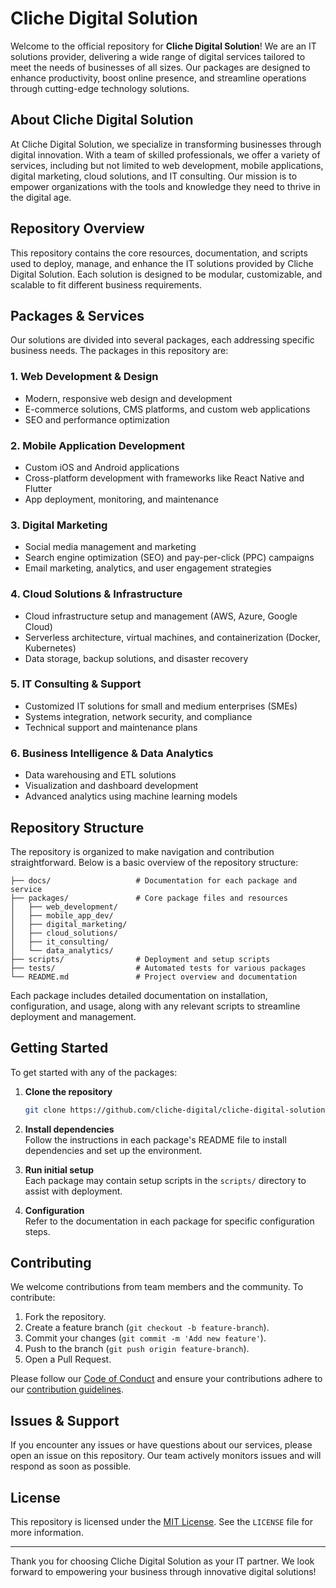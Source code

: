 # Cliche Digital Solution

Welcome to the official repository for **Cliche Digital Solution**! We are an IT solutions provider, delivering a wide range of digital services tailored to meet the needs of businesses of all sizes. Our packages are designed to enhance productivity, boost online presence, and streamline operations through cutting-edge technology solutions.

## About Cliche Digital Solution

At Cliche Digital Solution, we specialize in transforming businesses through digital innovation. With a team of skilled professionals, we offer a variety of services, including but not limited to web development, mobile applications, digital marketing, cloud solutions, and IT consulting. Our mission is to empower organizations with the tools and knowledge they need to thrive in the digital age.

## Repository Overview

This repository contains the core resources, documentation, and scripts used to deploy, manage, and enhance the IT solutions provided by Cliche Digital Solution. Each solution is designed to be modular, customizable, and scalable to fit different business requirements.

## Packages & Services

Our solutions are divided into several packages, each addressing specific business needs. The packages in this repository are:

### 1. **Web Development & Design**
   - Modern, responsive web design and development
   - E-commerce solutions, CMS platforms, and custom web applications
   - SEO and performance optimization

### 2. **Mobile Application Development**
   - Custom iOS and Android applications
   - Cross-platform development with frameworks like React Native and Flutter
   - App deployment, monitoring, and maintenance

### 3. **Digital Marketing**
   - Social media management and marketing
   - Search engine optimization (SEO) and pay-per-click (PPC) campaigns
   - Email marketing, analytics, and user engagement strategies

### 4. **Cloud Solutions & Infrastructure**
   - Cloud infrastructure setup and management (AWS, Azure, Google Cloud)
   - Serverless architecture, virtual machines, and containerization (Docker, Kubernetes)
   - Data storage, backup solutions, and disaster recovery

### 5. **IT Consulting & Support**
   - Customized IT solutions for small and medium enterprises (SMEs)
   - Systems integration, network security, and compliance
   - Technical support and maintenance plans

### 6. **Business Intelligence & Data Analytics**
   - Data warehousing and ETL solutions
   - Visualization and dashboard development
   - Advanced analytics using machine learning models

## Repository Structure

The repository is organized to make navigation and contribution straightforward. Below is a basic overview of the repository structure:

```
├── docs/                   # Documentation for each package and service
├── packages/               # Core package files and resources
│   ├── web_development/    
│   ├── mobile_app_dev/     
│   ├── digital_marketing/  
│   ├── cloud_solutions/    
│   ├── it_consulting/      
│   └── data_analytics/     
├── scripts/                # Deployment and setup scripts
├── tests/                  # Automated tests for various packages
└── README.md               # Project overview and documentation
```

Each package includes detailed documentation on installation, configuration, and usage, along with any relevant scripts to streamline deployment and management.

## Getting Started

To get started with any of the packages:

1. **Clone the repository**  
   ```bash
   git clone https://github.com/cliche-digital/cliche-digital-solution.git
   ```

2. **Install dependencies**  
   Follow the instructions in each package's README file to install dependencies and set up the environment.

3. **Run initial setup**  
   Each package may contain setup scripts in the `scripts/` directory to assist with deployment.

4. **Configuration**  
   Refer to the documentation in each package for specific configuration steps.

## Contributing

We welcome contributions from team members and the community. To contribute:

1. Fork the repository.
2. Create a feature branch (`git checkout -b feature-branch`).
3. Commit your changes (`git commit -m 'Add new feature'`).
4. Push to the branch (`git push origin feature-branch`).
5. Open a Pull Request.

Please follow our [Code of Conduct](docs/CODE_OF_CONDUCT.md) and ensure your contributions adhere to our [contribution guidelines](docs/CONTRIBUTING.md).

## Issues & Support

If you encounter any issues or have questions about our services, please open an issue on this repository. Our team actively monitors issues and will respond as soon as possible.

## License

This repository is licensed under the [MIT License](LICENSE). See the `LICENSE` file for more information.

---

Thank you for choosing Cliche Digital Solution as your IT partner. We look forward to empowering your business through innovative digital solutions!
